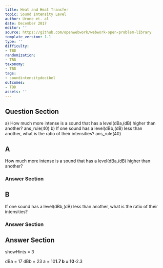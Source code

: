 ```yaml
---
title: Heat and Heat Transfer
topic: Sound Intensity Level
author: Urone et. al
date: December 2017
editor: ''
source: https://github.com/openwebwork/webwork-open-problem-library
template_version: 1.1
type: ''
difficulty:
- TBD
randomization:
- TBD
taxonomy:
- TBD
tags:
- soundintensitydecibel
outcomes:
- TBD
assets: ''
---
```


## Question Section 

a) How much more intense is a sound that has a level(dBa,(dB) higher than another?
ans_rule(40)
b) If one sound has a level(dBb,(dB) less than another, what is the ratio of their intensities?
ans_rule(40)

## A
How much more intense is a sound that has a level(dBa,(dB) higher than another?
### Answer Section
## B
If one sound has a level(dBb,(dB) less than another, what is the ratio of their intensities?
### Answer Section


## Answer Section

showHints = 3

dBa = 17
dBb = 23
a = 10**1.7
b = 10**-2.3